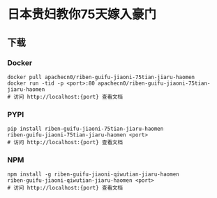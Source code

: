 # 日本贵妇教你75天嫁入豪门

## 下载

### Docker

```
docker pull apachecn0/riben-guifu-jiaoni-75tian-jiaru-haomen
docker run -tid -p <port>:80 apachecn0/riben-guifu-jiaoni-75tian-jiaru-haomen
# 访问 http://localhost:{port} 查看文档
```

### PYPI

```
pip install riben-guifu-jiaoni-75tian-jiaru-haomen
riben-guifu-jiaoni-75tian-jiaru-haomen <port>
# 访问 http://localhost:{port} 查看文档
```

### NPM

```
npm install -g riben-guifu-jiaoni-qiwutian-jiaru-haomen
riben-guifu-jiaoni-qiwutian-jiaru-haomen <port>
# 访问 http://localhost:{port} 查看文档
```
